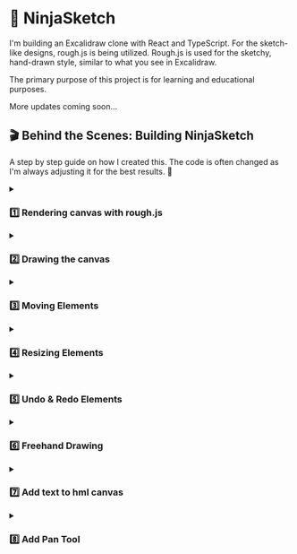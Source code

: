 # 🎨 NinjaSketch

I'm building an Excalidraw clone with React and TypeScript. For the sketch-like designs, rough.js is being utilized. Rough.js is used for the sketchy, hand-drawn style, similar to what you see in Excalidraw.

The primary purpose of this project is for learning and educational purposes.

More updates coming soon...

## 🎬 Behind the Scenes: Building NinjaSketch

A step by step guide on how I created this. The code is often changed as I'm always adjusting it for the best results. 🔮

<details> 
<summary><h3> 1️⃣ Rendering canvas with rough.js </h3> </summary>

In the `useLayoutEffect`, I first grab the canvas from the webpage and prepare it for drawing. I'm doing this because I don't want old sketches to mix with the new one, ensuring a clean and clear drawing every time.

It clears any previous drawings to start fresh. Then, I use rough.js to make the drawings look sketchy and hand-drawn.

A rectangle is drawn on this prepared canvas. All of this is done before the browser updates the display, which means the drawing appears all at once.

```javascript
import { useLayoutEffect } from "react";
import rough from "roughjs";

export default function App() {
  useLayoutEffect(() => {
    const canvas = document.getElementById("canvas") as HTMLCanvasElement;
    const context = canvas.getContext("2d") as CanvasRenderingContext2D;
    context.clearRect(0, 0, canvas.width, canvas.height);

    const roughCanvas = rough.canvas(canvas);
    const rect = roughCanvas.rectangle(10, 10, 200, 200);
    roughCanvas.draw(rect);
  });

  return (
    <div>
      <canvas id="canvas" width={window.innerWidth} height={window.innerHeight}>
        Canvas
      </canvas>
    </div>
  );
}
```

</details>
<details>
<summary><h3>2️⃣ Drawing the canvas</h3> </summary>

When I press the mouse down, the `handleMouseDown` function activates. It indicates I'm starting to draw by setting the `drawing` state to true. This means I'm beginning a new shape right where my cursor is at. The shape I draw, a line or rectangle, is decided by my previous choice and tracked by the `elementType` state, and the radio buttons let me switch between lines and rectangles.

While I move the mouse, the `handleMouseMove` function activates. If I'm drawing, the shape follows my cursor.

On the technical side, I find the last drawing I started with `const index = elements.length - 1;`. I then capture my mouse's current position with `const { clientX, clientY } = event;`. The `const { x1, y1 } = elements[index];` gets the starting point of my current shape, basically marking the first corner or line end. Using the initial and current positions, I update the shape I'm drawing with `const updateElement = createElement(x1, y1, clientX, clientY);`. Next, I make a copy of all my drawings and update the most recent one, the shape I'm currently changing, with the new version. This updated collection is then saved back into the `elements` state.

The drawing stops when I release the mouse, which the `handleMouseUp` function handles, ending the drawing.

I store every stroke and shape in an array, which is the `elements` state, and `useLayoutEffect` redraws the canvas with each new addition.

The clear button empties the array for a fresh canvas.

```javascript
import { MouseEvent, useLayoutEffect, useState } from "react";
import rough from "roughjs";

type ElementType = {
  x1: number;
  y1: number;
  x2: number;
  y2: number;
  // TODO: add type
  // eslint-disable-next-line @typescript-eslint/no-explicit-any
  roughElement: any;
};

export default function App() {
  const [elements, setElements] = useState<ElementType[]>([]);
  const [drawing, setDrawing] = useState(false);
  const [elementType, setElementType] = useState<"line" | "rectangle">("line");

  const generator = rough.generator();

  const createElement = (
    x1: number,
    y1: number,
    x2: number,
    y2: number
  ): ElementType => {
    const roughElement =
      elementType === "line"
        ? generator.line(x1, y1, x2, y2)
        : generator.rectangle(x1, y1, x2 - x1, y2 - y1);
    return { x1, y1, x2, y2, roughElement };
  };

  useLayoutEffect(() => {
    const canvas = document.getElementById("canvas") as HTMLCanvasElement;
    const context = canvas.getContext("2d") as CanvasRenderingContext2D;
    context.clearRect(0, 0, canvas.width, canvas.height);
    const roughCanvas = rough.canvas(canvas);
    elements.forEach(({ roughElement }) => {
      roughCanvas.draw(roughElement);
    });
  }, [elements]);

  const handleMouseDown = (event: MouseEvent<HTMLCanvasElement>) => {
    setDrawing(true);
    const { clientX, clientY } = event;
    const element = createElement(clientX, clientY, clientX, clientY);
    setElements((prevState) => [...prevState, element]);
  };

  const handleMouseMove = (event: MouseEvent<HTMLCanvasElement>) => {
    if (!drawing) {
      return;
    }
    const index = elements.length - 1;
    const { clientX, clientY } = event;
    const { x1, y1 } = elements[index];
    const updateElement = createElement(x1, y1, clientX, clientY);
    const elementsCopy = [...elements];
    elementsCopy[index] = updateElement;
    setElements(elementsCopy);
  };

  const handleMouseUp = () => {
    setDrawing(false);
  };
  return (
    <div>
      <div style={{ position: "fixed" }}>
        <button onClick={() => setElements([])}>Clear</button>
        <input
          type="radio"
          name="line"
          id="line"
          checked={elementType === "line"}
          onChange={() => setElementType("line")}
        />
        <label htmlFor="line">line</label>
        <input
          type="radio"
          name="rectangle"
          id="rectangle"
          checked={elementType === "rectangle"}
          onChange={() => setElementType("rectangle")}
        />
        <label htmlFor="rectangle">rectangle</label>
      </div>
      <canvas
        id="canvas"
        width={window.innerWidth}
        height={window.innerHeight}
        onMouseDown={handleMouseDown}
        onMouseUp={handleMouseUp}
        onMouseMove={handleMouseMove}
      >
        Canvas
      </canvas>
    </div>
  );
}
```

</details>

<details>
<summary><h3>3️⃣ Moving Elements</h3></summary>

I've renamed `elementType` and `setElementType` to `tools` and `setTools` to make it clearer. Now, I pick from different tools using radio buttons, not just setting an element type.

I've renamed `setDrawing` and `drawing` to `setAction` and `action` for more generic use. Now, I can do things like move elements if the tool is `selection` and the action is `moving`. This lets me move what I've drawn, making it more interactive.

An enum for `Tools` has been created, making it clearer and more organized to switch between "selection", "line", and "rectangle" tools.

`getElementAtPosition` finds the element at the cursors position, so I know which shape you're trying to move.

`isWithinElement` function figures out if I can move a shape with my cursor.

For rectangles, it checks if the cursor is inside the shapes edges like this:

```javascript
if (type === Tools.Rectangle) {
  const minX = Math.min(x1, x2);
  const maxX = Math.max(x1, x2);
  const minY = Math.min(y1, y2);
  const maxY = Math.max(y1, y2);
  return x >= minX && x <= maxX && y >= minY && y <= maxY;
}
```

<img src='./public/rectangle.png' />

For lines, it checks if the cursor is close to the line by measuring distances:

```javascript
else {
  const a = { x: x1, y: y1 };
  const b = { x: x2, y: y2 };
  const c = { x, y };
  const offset = distance(a, b) - (distance(a, c) + distance(b, c));
  return Math.abs(offset) < 1;
}
```

<img src='./public/line.png' />

So if the cursor is almost as far from the lines ends as the line is long, it's "on" the line.

I learned the line method from [stack overflow](https://stackoverflow.com/questions/17692922/check-is-a-point-x-y-is-between-two-points-drawn-on-a-straight-line/17693146#17693146).

The `distance` function just helps me find out how far apart two points are.

```javascript
import { MouseEvent, useLayoutEffect, useState } from "react";
import rough from "roughjs";

type ElementType = {
  id: number;
  x1: number;
  y1: number;
  x2: number;
  y2: number;
  type: Tools;
  // TODO: add type
  // eslint-disable-next-line @typescript-eslint/no-explicit-any
  roughElement: any;
  offsetX?: number;
  offsetY?: number;
};

enum Tools {
  Selection = "selection",
  Line = "line",
  Rectangle = "rectangle",
}

export default function App() {
  const [elements, setElements] = useState<ElementType[]>([]);
  const [action, setAction] = useState("none");
  const [tool, setTool] = useState<Tools>(Tools.Line);
  const [selectedElement, setSelectedElement] = useState<ElementType | null>();
  const generator = rough.generator();

  const createElement = (
    id: number,
    x1: number,
    y1: number,
    x2: number,
    y2: number,
    type: Tools
  ): ElementType => {
    const roughElement =
      type === Tools.Line
        ? generator.line(x1, y1, x2, y2)
        : generator.rectangle(x1, y1, x2 - x1, y2 - y1);
    return { id, x1, y1, x2, y2, type, roughElement };
  };

  type Point = { x: number; y: number };

  const distance = (a: Point, b: Point) =>
    Math.sqrt(Math.pow(a.x - b.x, 2) + Math.pow(a.y - b.y, 2));

  const isWithinElement = (x: number, y: number, element: ElementType) => {
    const { type, x1, y1, x2, y2 } = element;

    if (type === Tools.Rectangle) {
      const minX = Math.min(x1, x2);
      const maxX = Math.max(x1, x2);
      const minY = Math.min(y1, y2);
      const maxY = Math.max(y1, y2);
      return x >= minX && x <= maxX && y >= minY && y <= maxY;
    } else {
      const a = { x: x1, y: y1 };
      const b = { x: x2, y: y2 };
      const c = { x, y };
      const offset = distance(a, b) - (distance(a, c) + distance(b, c));
      return Math.abs(offset) < 1;
    }
  };

  const getElementAtPosition = (
    x: number,
    y: number,
    elements: ElementType[]
  ) => {
    return elements.find((element) => isWithinElement(x, y, element));
  };

  useLayoutEffect(() => {
    const canvas = document.getElementById("canvas") as HTMLCanvasElement;
    const context = canvas.getContext("2d") as CanvasRenderingContext2D;
    context.clearRect(0, 0, canvas.width, canvas.height);

    const roughCanvas = rough.canvas(canvas);

    elements.forEach(({ roughElement }) => {
      roughCanvas.draw(roughElement);
    });
  }, [elements]);

  const updateElement = (
    id: number,
    x1: number,
    y1: number,
    x2: number,
    y2: number,
    type: Tools
  ) => {
    const updateElement = createElement(id, x1, y1, x2, y2, type);

    const elementsCopy = [...elements];
    elementsCopy[id] = updateElement;
    setElements(elementsCopy);
  };

  const handleMouseDown = (event: MouseEvent<HTMLCanvasElement>) => {
    const { clientX, clientY } = event;

    if (tool === Tools.Selection) {
      const element = getElementAtPosition(clientX, clientY, elements);
      if (element) {
        const offsetX = clientX - element.x1;
        const offsetY = clientY - element.y1;
        setSelectedElement({ ...element, offsetX, offsetY });
        setAction("moving");
      }
    } else {
      const id = elements.length;
      const element = createElement(
        id,
        clientX,
        clientY,
        clientX,
        clientY,
        tool
      );
      setElements((prevState) => [...prevState, element]);
      setAction("drawing");
    }
  };

  const handleMouseMove = (event: MouseEvent<HTMLCanvasElement>) => {
    const { clientX, clientY } = event;

    if (tool === Tools.Selection) {
      (event.target as HTMLElement).style.cursor = getElementAtPosition(
        clientX,
        clientY,
        elements
      )
        ? "move"
        : "default";
    }

    if (action === "drawing") {
      const index = elements.length - 1;
      const { x1, y1 } = elements[index];
      updateElement(index, x1, y1, clientX, clientY, tool);
    } else if (action === "moving" && selectedElement) {
      const { id, x1, x2, y1, y2, type, offsetX, offsetY } = selectedElement;
      const safeOffsetX = offsetX ?? 0;
      const safeOffsetY = offsetY ?? 0;
      const newX1 = clientX - safeOffsetX;
      const newY1 = clientY - safeOffsetY;
      // 🫐 Calculate the new position for x2 and y2 based on the original size
      const newX2 = newX1 + (x2 - x1);
      const newY2 = newY1 + (y2 - y1);

      updateElement(id, newX1, newY1, newX2, newY2, type);
    }
  };

  const handleMouseUp = () => {
    setAction("none");
  };

  return (
    <div>
      <div style={{ position: "fixed" }}>
        <button onClick={() => setElements([])}>Clear</button>

        <input
          type="radio"
          name="selection"
          id="selection"
          checked={tool === Tools.Selection}
          onChange={() => setTool(Tools.Selection)}
        />
        <label htmlFor="selection">selection</label>
        <input
          type="radio"
          name="line"
          id="line"
          checked={tool === Tools.Line}
          onChange={() => setTool(Tools.Line)}
        />
        <label htmlFor="line">line</label>

        <input
          type="radio"
          name="rectangle"
          id="rectangle"
          checked={tool === Tools.Rectangle}
          onChange={() => setTool(Tools.Rectangle)}
        />

        <label htmlFor="rectangle">rectangle</label>
      </div>
      <canvas
        id="canvas"
        width={window.innerWidth}
        height={window.innerHeight}
        onMouseDown={handleMouseDown}
        onMouseUp={handleMouseUp}
        onMouseMove={handleMouseMove}
      >
        Canvas
      </canvas>
    </div>
  );
}
```

</details>

<details>
<summary><h3>4️⃣ Resizing Elements </h3></summary>

`cursorForPosition` figures out which cursor to show when I'm hovering over an element. For example, if I'm hovering over the top left corner of a rectangle, I want to show the "nwse-resize" cursor.

`resizedCoordinates` calculates the new coordinates for the element I'm resizing. It takes the original coordinates and the current cursor position and returns the new coordinates.

`adjustElementCoordinates` makes sure the coordinates are in the right order. For example, if I draw a rectangle from the bottom right to the top left, the coordinates are in the wrong order. This function fixes that.

I renamed `isWithinElement` to `positionWithinElement` because it's more accurate. It figures out where I'm hovering over an element. It returns a string like "topLeft", "bottomRight", or "inside". This helps me know where to resize the element.

`getElementAtPosition` is updated to include the position of the element I'm hovering over.

`handleMouseMove` is updated to resize the element if I'm hovering over it and the action is `resizing`.

`handleMouseDown` is updated to set the action to `resizing` if I'm hovering over an element.

`handleMouseUp` is updated to set the action to `none` if I'm hovering over an element.

```javascript
import { MouseEvent, useLayoutEffect, useState } from "react";
import rough from "roughjs";

type ElementType = {
  id: number;
  x1: number;
  y1: number;
  x2: number;
  y2: number;
  type: Tools;
  // TODO: add type
  // eslint-disable-next-line @typescript-eslint/no-explicit-any
  roughElement: any;
  offsetX?: number;
  offsetY?: number;
  position?: string | null;
};

enum Tools {
  Selection = "selection",
  Line = "line",
  Rectangle = "rectangle",
}

export default function App() {
  const [elements, setElements] = useState<ElementType[]>([]);
  const [action, setAction] = useState("none");
  const [tool, setTool] = useState<Tools>(Tools.Line);
  const [selectedElement, setSelectedElement] = useState<ElementType | null>();
  const generator = rough.generator();

  const cursorForPosition = (position: string) => {
    switch (position) {
      case "topLeft":
      case "bottomRight":
        return "nwse-resize";
      case "topRight":
      case "bottomLeft":
        return "nesw-resize";
      case "start":
      case "end":
        return "move";
      case "inside":
        return "move";
      default:
        return "default";
    }
  };

  const resizedCoordinates = (
    clientX: number,
    clientY: number,
    position: string,
    coordinates: { x1: number; y1: number; x2: number; y2: number }
  ) => {
    const { x1, y1, x2, y2 } = coordinates;

    switch (position) {
      case "start":
      case "topLeft":
        return {
          x1: clientX,
          y1: clientY,
          x2,
          y2,
        };
      case "topRight":
        return {
          x1,
          y1: clientY,
          x2: clientX,
          y2,
        };
      case "bottomLeft":
        return {
          x1: clientX,
          y1,
          x2,
          y2: clientY,
        };
      case "end":
      case "bottomRight":
        return {
          x1,
          y1,
          x2: clientX,
          y2: clientY,
        };
      default:
        return coordinates;
    }
  };

  const createElement = (
    id: number,
    x1: number,
    y1: number,
    x2: number,
    y2: number,
    type: Tools
  ): ElementType => {
    const roughElement =
      type === Tools.Line
        ? generator.line(x1, y1, x2, y2)
        : generator.rectangle(x1, y1, x2 - x1, y2 - y1);
    return { id, x1, y1, x2, y2, type, roughElement };
  };

  type Point = { x: number; y: number };

  const distance = (a: Point, b: Point) =>
    Math.sqrt(Math.pow(a.x - b.x, 2) + Math.pow(a.y - b.y, 2));

  const nearPoint = (
    x: number,
    y: number,
    x1: number,
    y1: number,
    name: string
  ) => {
    return Math.abs(x - x1) < 5 && Math.abs(y - y1) < 5 ? name : null;
  };

  const positionWithinElement = (
    x: number,
    y: number,
    element: ElementType
  ) => {
    const { type, x1, y1, x2, y2 } = element;

    if (type === Tools.Rectangle) {
      const topLeft = nearPoint(x, y, x1, y1, "topLeft");
      const topRight = nearPoint(x, y, x2, y1, "topRight");
      const bottomLeft = nearPoint(x, y, x1, y2, "bottomLeft");
      const bottomRight = nearPoint(x, y, x2, y2, "bottomRight");
      const inside = x >= x1 && x <= x2 && y >= y1 && y <= y2 ? "inside" : null;
      return topLeft || topRight || bottomLeft || bottomRight || inside;
    } else {
      const a = { x: x1, y: y1 };
      const b = { x: x2, y: y2 };
      const c = { x, y };
      const offset = distance(a, b) - (distance(a, c) + distance(b, c));
      const start = nearPoint(x, y, x1, y1, "start");
      const end = nearPoint(x, y, x2, y2, "end");
      const inside = Math.abs(offset) < 1 ? "inside" : null;
      return start || end || inside;
    }
  };

  const adjustElementCoordinates = (element: ElementType) => {
    const { type, x1, y1, x2, y2 } = element;

    if (type === Tools.Rectangle) {
      const minX = Math.min(x1, x2);
      const maxX = Math.max(x1, x2);
      const minY = Math.min(y1, y2);
      const maxY = Math.max(y1, y2);
      return { x1: minX, y1: minY, x2: maxX, y2: maxY };
    } else {
      if (x1 < x2 || (x1 === x2 && y1 < y2)) {
        return { x1, y1, x2, y2 };
      } else {
        return { x1: x2, y1: y2, x2: x1, y2: y1 };
      }
    }
  };

  const getElementAtPosition = (
    x: number,
    y: number,
    elements: ElementType[]
  ) => {
    return elements
      .map((element) => ({
        ...element,
        position: positionWithinElement(x, y, element),
      }))
      .find((element) => element.position !== null);
  };

  useLayoutEffect(() => {
    const canvas = document.getElementById("canvas") as HTMLCanvasElement;
    const context = canvas.getContext("2d") as CanvasRenderingContext2D;
    context.clearRect(0, 0, canvas.width, canvas.height);

    const roughCanvas = rough.canvas(canvas);

    elements.forEach(({ roughElement }) => {
      roughCanvas.draw(roughElement);
    });
  }, [elements]);

  const updateElement = (
    id: number,
    x1: number,
    y1: number,
    x2: number,
    y2: number,
    type: Tools
  ) => {
    const updateElement = createElement(id, x1, y1, x2, y2, type);

    const elementsCopy = [...elements];
    elementsCopy[id] = updateElement;
    setElements(elementsCopy);
  };

  const handleMouseDown = (event: MouseEvent<HTMLCanvasElement>) => {
    const { clientX, clientY } = event;

    if (tool === Tools.Selection) {
      const element = getElementAtPosition(clientX, clientY, elements);
      if (element) {
        const offsetX = clientX - element.x1;
        const offsetY = clientY - element.y1;
        setSelectedElement({ ...element, offsetX, offsetY });

        if (element.position === "inside") {
          setAction("moving");
        } else {
          setAction("resizing");
        }
      }
    } else {
      const id = elements.length;
      const element = createElement(
        id,
        clientX,
        clientY,
        clientX,
        clientY,
        tool
      );
      setElements((prevState) => [...prevState, element]);
      setSelectedElement(element);
      setAction("drawing");
    }
  };

  const handleMouseMove = (event: MouseEvent<HTMLCanvasElement>) => {
    const { clientX, clientY } = event;

    if (tool === Tools.Selection) {
      const element = getElementAtPosition(clientX, clientY, elements);

      if (element && element.position) {
        (event.target as HTMLElement).style.cursor = cursorForPosition(
          element.position
        );
      } else {
        (event.target as HTMLElement).style.cursor = "default";
      }
    }

    if (action === "drawing") {
      const index = elements.length - 1;
      const { x1, y1 } = elements[index];
      updateElement(index, x1, y1, clientX, clientY, tool);
    } else if (action === "moving" && selectedElement) {
      const { id, x1, x2, y1, y2, type, offsetX, offsetY } = selectedElement;
      const safeOffsetX = offsetX ?? 0;
      const safeOffsetY = offsetY ?? 0;
      const newX1 = clientX - safeOffsetX;
      const newY1 = clientY - safeOffsetY;
      // 🫐 Calculate the new position for x2 and y2 based on the original size
      const newX2 = newX1 + (x2 - x1);
      const newY2 = newY1 + (y2 - y1);

      updateElement(id, newX1, newY1, newX2, newY2, type);
    } else if (
      action === "resizing" &&
      selectedElement &&
      selectedElement.position
    ) {
      const { id, type, position, ...coordinates } = selectedElement;

      const { x1, y1, x2, y2 } = resizedCoordinates(
        clientX,
        clientY,
        position,
        coordinates
      );
      updateElement(id, x1, y1, x2, y2, type);
    }
  };

  const handleMouseUp = () => {
    if (action === "drawing" || action === "resizing") {
      if (selectedElement) {
        const index = selectedElement.id;
        const { id, type } = elements[index];
        const { x1, y1, x2, y2 } = adjustElementCoordinates(elements[index]);
        updateElement(id, x1, y1, x2, y2, type);
      }
    }

    setAction("none");
  };

  return (
    <div>
      <div style={{ position: "fixed" }}>
        <button onClick={() => setElements([])}>Clear</button>

        <input
          type="radio"
          name="selection"
          id="selection"
          checked={tool === Tools.Selection}
          onChange={() => setTool(Tools.Selection)}
        />
        <label htmlFor="selection">selection</label>
        <input
          type="radio"
          name="line"
          id="line"
          checked={tool === Tools.Line}
          onChange={() => setTool(Tools.Line)}
        />
        <label htmlFor="line">line</label>

        <input
          type="radio"
          name="rectangle"
          id="rectangle"
          checked={tool === Tools.Rectangle}
          onChange={() => setTool(Tools.Rectangle)}
        />

        <label htmlFor="rectangle">rectangle</label>
      </div>
      <canvas
        id="canvas"
        width={window.innerWidth}
        height={window.innerHeight}
        onMouseDown={handleMouseDown}
        onMouseUp={handleMouseUp}
        onMouseMove={handleMouseMove}
      >
        Canvas
      </canvas>
    </div>
  );
}

```

</details>

<details>
<summary><h3>5️⃣ Undo & Redo Elements</h3></summary>

I created a hook called `useHistory` to keep track of the elements I've drawn.

The `history` is an array of all the elements I've drawn. The `index` is the current element I'm on.

The `setElements` function is a wrapper around the `setState` function. It lets me update the current element or add a new one. The `undo` function goes back one element in the `history` array. The `redo` function goes forward one element in the `history` array.

That way I can undo and redo my drawings and making sure I don't lose any work.

```javascript
import { useState } from "react";
import { ElementType } from "./App";

export const useHistory = (initialState: ElementType[]) => {
  const [index, setIndex] = useState(0);
  const [history, setHistory] = useState([initialState]);

  const setState = (
    action: ElementType[] | ((current: ElementType[]) => ElementType[]),
    overwrite = false
  ) => {
    const newState =
      typeof action === "function" ? action(history[index]) : action;
    if (overwrite) {
      const historyCopy = [...history];
      historyCopy[index] = newState;
      setHistory(historyCopy);
    } else {
      const updatedState = [...history].slice(0, index + 1);
      setHistory([...updatedState, newState]);
      setIndex((prevState) => prevState + 1);
    }
  };

  const undo = () => index > 0 && setIndex((prevState) => prevState - 1);
  const redo = () =>
    index < history.length - 1 && setIndex((prevState) => prevState + 1);

  return {
    elements: history[index],
    setElements: setState,
    undo,
    redo,
  };
};
```

In the `useEffect` hook, I listen for the `ctrl+z` and `ctrl+shift+z` keyboard shortcuts. If I press `ctrl+z`, I undo. If I press `ctrl+y`, I redo.

```javascript
useEffect(() => {
  const undoRedoFunction = (event: KeyboardEvent) => {
    if (event.ctrlKey || event.metaKey) {
      if (event.key === "z") {
        if (event.shiftKey) {
          redo();
        } else {
          undo();
        }
      } else if (event.key === "y") {
        redo();
      }
    }
  };

  document.addEventListener("keydown", undoRedoFunction);
  return () => {
    document.removeEventListener("keydown", undoRedoFunction);
  };
}, [undo, redo]);
```

</details>

<details>
<summary><h3>6️⃣ Freehand Drawing</h3></summary>

I've added the `Pencil` tool for freehand drawing. In the `Tools` enum, `Pencil` has also been added.

Also I've replaced several conditional statements with switch cases to enhance readability, especially as more tools have been added.

Once I pick the `Pencil` tool and press the mouse, I start tracing a path that the app records. My movements are captured by the `handleMouseDown` and `handleMouseMove` functions, which gather all the points and sketch out the path I'm drawing.

To render the freehand drawing smoothly, I used the `getStroke` function from `perfect-freehand`, which converts the array of points into a smooth stroke path. The `drawElement` function was also updated to handle the new pencil strokes and render them on the canvas.

`drawElement` function was also updated to handle the new pencil strokes and render them on the canvas. In the `"pencil"` case of the switch statement, I use the `getStroke` function from `perfect-freehand` to convert the array of points into a smooth stroke path. Then I use the `getSvgPathFromStroke` function to convert the stroke into an SVG path. Finally, I use the `Path2D` constructor to create a new path and fill it with the SVG path.

```javascript
const drawElement = (
  // TODO: add type
  // eslint-disable-next-line @typescript-eslint/no-explicit-any
  roughCanvas: any,
  context: CanvasRenderingContext2D,
  element: ElementType
) => {
  switch (element.type) {
    case "line":
    case "rectangle":
      roughCanvas.draw(element.roughElement);
      break;
    case "pencil": {
      if (!element.points) {
        throw new Error("Pencil element points are undefined");
      }
      const strokePoints = getStroke(element.points);
      const formattedPoints: [number, number][] = strokePoints.map((point) => {
        if (point.length !== 2) {
          throw new Error(
            `Expected point to have exactly 2 elements, got ${point.length}`
          );
        }
        return [point[0], point[1]];
      });
      const stroke = getSvgPathFromStroke(formattedPoints);
      context.fill(new Path2D(stroke));
      break;
    }
    default:
      throw new Error(`Type not recognised: ${element.type}`);
  }
};
```

`getSvgPathFromStroke` function converts the stroke into an SVG path. It takes an array of points and returns an SVG path. I got the function from [this page](https://www.npmjs.com/package/perfect-freehand/v/1.0.4).

```javascript
const getSvgPathFromStroke = (stroke: [number, number][]) => {
  if (!stroke.length) return "";

  const d = stroke.reduce(
    (
      acc: string[],
      [x0, y0]: [number, number],
      i: number,
      arr: [number, number][]
    ) => {
      const [x1, y1] = arr[(i + 1) % arr.length];
      acc.push(
        x0.toString(),
        y0.toString(),
        ((x0 + x1) / 2).toString(),
        ((y0 + y1) / 2).toString()
      );
      return acc;
    },
    ["M", ...stroke[0].map((num) => num.toString()), "Q"]
  );

  d.push("Z");
  return d.join(" ");
};
```

The freehand drawings are integrated with the undo/redo functionality. Each stroke is treated as an individual element, so I can easily backtrack or redo my freehand drawings.

A radio button for the pencil tool has been added to the tool selection area for easy access. I can now switch between different modes, including the new freehand drawing mode.

```javascript
 import { MouseEvent, useEffect, useLayoutEffect, useState } from "react";
import rough from "roughjs";
import getStroke from "perfect-freehand";
import { useHistory } from "./useHistory";

type SelectedElementType = ElementType & {
  xOffsets?: number[];
  yOffsets?: number[];
  offsetX?: number;
  offsetY?: number;
};
interface ExtendedElementType extends ElementType {
  xOffsets?: number[];
  yOffsets?: number[];
}
export type ElementType = {
  id: number;
  x1: number;
  y1: number;
  x2: number;
  y2: number;
  type: Tools;
  // TODO: add type
  // eslint-disable-next-line @typescript-eslint/no-explicit-any
  roughElement: any;
  offsetX?: number;
  offsetY?: number;
  position?: string | null;
  points?: { x: number; y: number }[];
};

enum Tools {
  Pencil = "pencil",
  Line = "line",
  Rectangle = "rectangle",
  Selection = "selection",
}

export default function App() {
  const { elements, setElements, undo, redo } = useHistory([]);
  const [action, setAction] = useState("none");
  const [tool, setTool] = useState<Tools>(Tools.Line);
  const [selectedElement, setSelectedElement] = useState<ElementType | null>();
  const generator = rough.generator();

  const cursorForPosition = (position: string) => {
    switch (position) {
      case "topLeft":
      case "bottomRight":
        return "nwse-resize";
      case "topRight":
      case "bottomLeft":
        return "nesw-resize";
      case "start":
      case "end":
        return "move";
      case "inside":
        return "move";
      default:
        return "default";
    }
  };

  const resizedCoordinates = (
    clientX: number,
    clientY: number,
    position: string,
    coordinates: { x1: number; y1: number; x2: number; y2: number }
  ) => {
    const { x1, y1, x2, y2 } = coordinates;

    switch (position) {
      case "start":
      case "topLeft":
        return {
          x1: clientX,
          y1: clientY,
          x2,
          y2,
        };
      case "topRight":
        return {
          x1,
          y1: clientY,
          x2: clientX,
          y2,
        };
      case "bottomLeft":
        return {
          x1: clientX,
          y1,
          x2,
          y2: clientY,
        };
      case "end":
      case "bottomRight":
        return {
          x1,
          y1,
          x2: clientX,
          y2: clientY,
        };
      default:
        return coordinates;
    }
  };

  const createElement = (
    id: number,
    x1: number,
    y1: number,
    x2: number,
    y2: number,
    type: Tools
  ): ElementType => {
    switch (type) {
      case Tools.Line:
      case Tools.Rectangle: {
        const roughElement =
          type === Tools.Line
            ? generator.line(x1, y1, x2, y2)
            : generator.rectangle(x1, y1, x2 - x1, y2 - y1);
        return { id, x1, y1, x2, y2, type, roughElement };
      }
      case Tools.Pencil: {
        const defaultRoughElement = null;
        return {
          id,
          x1: 0,
          y1: 0,
          x2: 0,
          y2: 0,
          type,
          points: [{ x: x1, y: y1 }],
          roughElement: defaultRoughElement,
        };
      }
      default:
        throw new Error(`Type not recognised: ${type}`);
    }
  };

  type Point = { x: number; y: number };

  const distance = (a: Point, b: Point) =>
    Math.sqrt(Math.pow(a.x - b.x, 2) + Math.pow(a.y - b.y, 2));

  const nearPoint = (
    x: number,
    y: number,
    x1: number,
    y1: number,
    name: string
  ) => {
    return Math.abs(x - x1) < 5 && Math.abs(y - y1) < 5 ? name : null;
  };

  const onLine = (
    x1: number,
    y1: number,
    x2: number,
    y2: number,
    x: number,
    y: number,
    maxDistance: number = 1
  ): string | null => {
    const a: Point = { x: x1, y: y1 };
    const b: Point = { x: x2, y: y2 };
    const c: Point = { x, y };
    const offset = distance(a, b) - (distance(a, c) + distance(b, c));
    return Math.abs(offset) < maxDistance ? "inside" : null;
  };

  const positionWithinElement = (
    x: number,
    y: number,
    element: ElementType
  ) => {
    const { type, x1, x2, y1, y2 } = element;
    switch (type) {
      case Tools.Line: {
        const on = onLine(x1, y1, x2, y2, x, y);
        const start = nearPoint(x, y, x1, y1, "start");
        const end = nearPoint(x, y, x2, y2, "end");
        return start || end || on;
      }
      case Tools.Rectangle: {
        const topLeft = nearPoint(x, y, x1, y1, "topLeft");
        const topRight = nearPoint(x, y, x2, y1, "topRight");
        const bottomLeft = nearPoint(x, y, x1, y2, "bottomLeft");
        const bottomRight = nearPoint(x, y, x2, y2, "bottomRight");
        const inside =
          x >= x1 && x <= x2 && y >= y1 && y <= y2 ? "inside" : null;
        return topLeft || topRight || bottomLeft || bottomRight || inside;
      }
      case Tools.Pencil: {
        const betweenAnyPoint = element.points!.some((point, index) => {
          const nextPoint = element.points![index + 1];
          if (!nextPoint) return false;
          return (
            onLine(point.x, point.y, nextPoint.x, nextPoint.y, x, y, 5) != null
          );
        });
        return betweenAnyPoint ? "inside" : null;
      }
      default:
        throw new Error(`Type not recognised: ${type}`);
    }
  };

  const adjustElementCoordinates = (element: ElementType) => {
    const { type, x1, y1, x2, y2 } = element;

    if (type === Tools.Rectangle) {
      const minX = Math.min(x1, x2);
      const maxX = Math.max(x1, x2);
      const minY = Math.min(y1, y2);
      const maxY = Math.max(y1, y2);
      return { x1: minX, y1: minY, x2: maxX, y2: maxY };
    } else {
      if (x1 < x2 || (x1 === x2 && y1 < y2)) {
        return { x1, y1, x2, y2 };
      } else {
        return { x1: x2, y1: y2, x2: x1, y2: y1 };
      }
    }
  };

  const getElementAtPosition = (
    x: number,
    y: number,
    elements: ElementType[]
  ) => {
    return elements
      .map((element) => ({
        ...element,
        position: positionWithinElement(x, y, element),
      }))
      .find((element) => element.position !== null);
  };

  const getSvgPathFromStroke = (stroke: [number, number][]) => {
    if (!stroke.length) return "";

    const d = stroke.reduce(
      (
        acc: string[],
        [x0, y0]: [number, number],
        i: number,
        arr: [number, number][]
      ) => {
        const [x1, y1] = arr[(i + 1) % arr.length];
        acc.push(
          x0.toString(),
          y0.toString(),
          ((x0 + x1) / 2).toString(),
          ((y0 + y1) / 2).toString()
        );
        return acc;
      },
      ["M", ...stroke[0].map((num) => num.toString()), "Q"]
    );

    d.push("Z");
    return d.join(" ");
  };

  const drawElement = (
    // TODO: add type
    // eslint-disable-next-line @typescript-eslint/no-explicit-any
    roughCanvas: any,
    context: CanvasRenderingContext2D,
    element: ElementType
  ) => {
    switch (element.type) {
      case "line":
      case "rectangle":
        roughCanvas.draw(element.roughElement);
        break;
      case "pencil": {
        if (!element.points) {
          throw new Error("Pencil element points are undefined");
        }
        const strokePoints = getStroke(element.points);
        const formattedPoints: [number, number][] = strokePoints.map(
          (point) => {
            if (point.length !== 2) {
              throw new Error(
                `Expected point to have exactly 2 elements, got ${point.length}`
              );
            }
            return [point[0], point[1]];
          }
        );
        const stroke = getSvgPathFromStroke(formattedPoints);
        context.fill(new Path2D(stroke));
        break;
      }
      default:
        throw new Error(`Type not recognised: ${element.type}`);
    }
  };

  useLayoutEffect(() => {
    const canvas = document.getElementById("canvas") as HTMLCanvasElement;
    const context = canvas.getContext("2d") as CanvasRenderingContext2D;
    context.clearRect(0, 0, canvas.width, canvas.height);

    const roughCanvas = rough.canvas(canvas);

    elements.forEach((element) => drawElement(roughCanvas, context, element));
  }, [elements]);

  useEffect(() => {
    const undoRedoFunction = (event: KeyboardEvent) => {
      if (event.ctrlKey || event.metaKey) {
        if (event.key === "z") {
          if (event.shiftKey) {
            redo();
          } else {
            undo();
          }
        } else if (event.key === "y") {
          redo();
        }
      }
    };

    document.addEventListener("keydown", undoRedoFunction);
    return () => {
      document.removeEventListener("keydown", undoRedoFunction);
    };
  }, [undo, redo]);

  const updateElement = (
    id: number,
    x1: number,
    y1: number,
    x2: number,
    y2: number,
    type: Tools
  ) => {
    const elementsCopy = [...elements];
    switch (type) {
      case Tools.Line:
      case Tools.Rectangle: {
        elementsCopy[id] = createElement(id, x1, y1, x2, y2, type);
        break;
      }
      case Tools.Pencil: {
        const existingPoints = elementsCopy[id].points || [];
        elementsCopy[id].points = [...existingPoints, { x: x2, y: y2 }];
        break;
      }
      default:
        throw new Error(`Type not recognised: ${type}`);
    }
    setElements(elementsCopy, true);
  };

  const adjustmentRequired = (type: Tools) =>
    ["line", "rectangle"].includes(type);

  const handleMouseDown = (event: MouseEvent<HTMLCanvasElement>) => {
    const { clientX, clientY } = event;

    if (tool === Tools.Selection) {
      const element = getElementAtPosition(clientX, clientY, elements);

      if (element) {
        let selectedElement: SelectedElementType = { ...element };

        if (element.type === "pencil" && element.points) {
          const xOffsets = element.points.map((point) => clientX - point.x);
          const yOffsets = element.points.map((point) => clientY - point.y);
          selectedElement = { ...selectedElement, xOffsets, yOffsets };
        } else {
          const offsetX = clientX - selectedElement.x1;
          const offsetY = clientY - selectedElement.y1;
          selectedElement = { ...selectedElement, offsetX, offsetY };
        }

        setSelectedElement(selectedElement);
        setElements((prevState) => prevState);

        if (element.position === "inside") {
          setAction("moving");
        } else {
          setAction("resizing");
        }
      }
    } else {
      const id = elements.length;
      const newElement = createElement(
        id,
        clientX,
        clientY,
        clientX,
        clientY,
        tool
      );
      setElements((prevState) => [...prevState, newElement]);
      setSelectedElement(newElement);
      setAction("drawing");
    }
  };

  const handleMouseMove = (event: MouseEvent<HTMLCanvasElement>) => {
    const { clientX, clientY } = event;

    if (tool === Tools.Selection) {
      const element = getElementAtPosition(clientX, clientY, elements);

      if (element && element.position) {
        (event.target as HTMLElement).style.cursor = cursorForPosition(
          element.position
        );
      } else {
        (event.target as HTMLElement).style.cursor = "default";
      }
    }

    if (action === "drawing") {
      const index = elements.length - 1;
      const { x1, y1 } = elements[index];
      updateElement(index, x1, y1, clientX, clientY, tool);
    } else if (action === "moving" && selectedElement) {
      if (
        selectedElement.type === "pencil" &&
        "points" in selectedElement &&
        "xOffsets" in selectedElement &&
        "yOffsets" in selectedElement
      ) {
        const extendedElement = selectedElement as ExtendedElementType;
        const newPoints = extendedElement.points!.map((_, index) => ({
          x: clientX - extendedElement.xOffsets![index],
          y: clientY - extendedElement.yOffsets![index],
        }));
        const elementsCopy = [...elements];
        elementsCopy[extendedElement.id] = {
          ...elementsCopy[extendedElement.id],
          points: newPoints,
        };
        setElements(elementsCopy, true);
      } else {
        const { id, x1, x2, y1, y2, type, offsetX, offsetY } =
          selectedElement as ExtendedElementType;
        const safeOffsetX = offsetX ?? 0;
        const safeOffsetY = offsetY ?? 0;
        const newX1 = clientX - safeOffsetX;
        const newY1 = clientY - safeOffsetY;
        // 🫐 Calculate the new position for x2 and y2 based on the original size
        const newX2 = newX1 + (x2 - x1);
        const newY2 = newY1 + (y2 - y1);

        updateElement(id, newX1, newY1, newX2, newY2, type);
      }
    } else if (
      action === "resizing" &&
      selectedElement &&
      selectedElement.position
    ) {
      const { id, type, position, ...coordinates } =
        selectedElement as ExtendedElementType;

      if (typeof position === "string") {
        const { x1, y1, x2, y2 } = resizedCoordinates(
          clientX,
          clientY,
          position,
          coordinates
        );
        updateElement(id, x1, y1, x2, y2, type);
      }
    }
  };

  const handleMouseUp = () => {
    if (selectedElement) {
      const index = selectedElement.id;
      const { id, type } = elements[index];
      if (
        (action === "drawing" || action === "resizing") &&
        adjustmentRequired(type)
      ) {
        const { x1, y1, x2, y2 } = adjustElementCoordinates(elements[index]);
        updateElement(id, x1, y1, x2, y2, type);
      }
    }

    setAction("none");
  };

  return (
    <div>
      <div style={{ position: "fixed" }}>
        <button onClick={() => setElements([])}>Clear</button>

        <input
          type="radio"
          name="selection"
          id="selection"
          checked={tool === Tools.Selection}
          onChange={() => setTool(Tools.Selection)}
        />
        <label htmlFor="selection">selection</label>
        <input
          type="radio"
          name="line"
          id="line"
          checked={tool === Tools.Line}
          onChange={() => setTool(Tools.Line)}
        />
        <label htmlFor="line">line</label>

        <input
          type="radio"
          name="rectangle"
          id="rectangle"
          checked={tool === Tools.Rectangle}
          onChange={() => setTool(Tools.Rectangle)}
        />

        <label htmlFor="rectangle">rectangle</label>

        <input
          type="radio"
          name="pencil"
          id="pencil"
          checked={tool === Tools.Pencil}
          onChange={() => setTool(Tools.Pencil)}
        />

        <label htmlFor="pencil">pencil</label>
      </div>
      <div style={{ position: "fixed", zIndex: 2, bottom: 0, padding: 10 }}>
        <button onClick={undo}>Undo</button>
        <button onClick={redo}>Redo</button>
      </div>
      <canvas
        id="canvas"
        width={window.innerWidth}
        height={window.innerHeight}
        onMouseDown={handleMouseDown}
        onMouseUp={handleMouseUp}
        onMouseMove={handleMouseMove}
      >
        Canvas
      </canvas>
    </div>
  );
}
```

</details>

<details>
<summary><h3>7️⃣ Add text to hml canvas</h3></summary>

I've added the `Text` tool for adding text to the canvas. In the `Tools` enum, `Text` has also been added.

The `createElement` function was also updated to handle the new text and render it on the canvas.

In the `positionWithinElement` function, I added a `Text` case to handle the new text and render it on the canvas. It checks if the mouse is inside the text box, by checking if the mouse coordinates are within the text box coordinates.

```javascript
case Tools.Text:
  return x >= x1 && x <= x2 && y >= y1 && y <= y2 ? "inside" : null;
```

In the `drawElement` function, I added a `Text` case to handle the new text and render it on the canvas. It uses the `fillText` function to render the text on the canvas.

```javascript
case "text": {
    context.textBaseline = "top";
    context.font = "24px sans-serif";
    const text = element.text || "";
    context.fillText(text, element.x1, element.y1);
    break;
  }
```

`updateElement` gets the text from the `options` object and uses the `measureText` function to get the width and height of the text. Then it uses the `createElement` function to create the text element.

```javascript
case Tools.Text: {
      const canvas = document.getElementById("canvas");
      if (!(canvas instanceof HTMLCanvasElement)) {
          throw new Error("Canvas element not found");
      }
      const context = canvas.getContext("2d");
      if (!context) {
          throw new Error("Could not get 2D context from canvas");
      }
      if (!options) {
          throw new Error("No text options provided for text tool");
      }
      const textWidth = context.measureText(options.text).width;
      const textHeight = 24;
      elementsCopy[id] = {
        ...createElement(id, x1, y1, x1 + textWidth, y1 + textHeight, type),
        text: options.text,
      };
      break;
    }
```

`handleMOuseUp` function was also updated to handle the new text and render them on the canvas. It checks if the mouse is inside the text box, by checking if the mouse coordinates are within the text box coordinates. If the mouse is inside the text box, it sets the action to `writing` and returns. If the mouse is not inside the text box, it sets the action to `none` and returns.

```javascript
const handleMouseUp = (event: MouseEvent<HTMLCanvasElement>) => {
  const { clientX, clientY } = event;

  if (selectedElement) {
    const index = selectedElement.id;
    const { id, type } = elements[index];
    if (
      (action === "drawing" || action === "resizing") &&
      adjustmentRequired(type)
    ) {
      const { x1, y1, x2, y2 } = adjustElementCoordinates(elements[index]);
      updateElement(id, x1, y1, x2, y2, type);
    }

    const offsetX = selectedElement.offsetX || 0;
    const offsetY = selectedElement.offsetY || 0;

    if (
      selectedElement.type === "text" &&
      clientX - offsetX === selectedElement.x1 &&
      clientY - offsetY === selectedElement.y1
    ) {
      setAction("writing");
      return;
    }
  }

  if (action === "writing") {
    return;
  }
  setAction("none");
  setSelectedElement(null);
};
```

I created `handleBlur` to make sure the text is saved when the user clicks outside the text box. It checks if the selected element is not null. If it is not null, it gets the id, coordinates, type and text from the selected element. Then it sets the action to `none` and selected element to `null`. Finally, it uses the `updateElement` function to update the text element.

```javascript
const handleBlur = (event: React.FocusEvent<HTMLTextAreaElement>) => {
  if (selectedElement) {
    const { id, x1, y1, type } = selectedElement;

    const x2 = selectedElement.x2 || x1;
    const y2 = selectedElement.y2 || y1;

    setAction("none");
    setSelectedElement(null);
    updateElement(id, x1, y1, x2, y2, type, { text: event.target.value });
  } else {
    console.error("No element selected when handleBlur was called");
  }
};
```

A textearea has been added to the canvas. It is hidden by default. When the user clicks on the canvas, it checks if the action is `writing`. If it is, it sets the textarea to visible and focuses on it. If it is not, it sets the textarea to hidden. The `top` and `left` properties of the textarea are set to the coordinates of the selected element. The `onBlur` event handler is set to `handleBlur` function.

```javascript
{
  action === "writing" ? (
    <textarea
      ref={textAreaRef}
      name="text"
      id="text"
      style={{
        position: "fixed",
        top:
          selectedElement && selectedElement.y1 !== undefined
            ? `${selectedElement.y1 - 2}px`
            : "0",
        left:
          selectedElement && selectedElement.x1 !== undefined
            ? `${selectedElement.x1}px`
            : "0",
        font: "24px sans-serif",
        margin: 0,
        padding: 0,
        border: 0,
        outline: "none",
        overflow: "hidden",
        whiteSpace: "pre",
        background: "transparent",
        zIndex: 2,
      }}
      onBlur={handleBlur}
    />
  ) : null;
}
```

</details>

<details>
<summary><h3>8️⃣ Add Pan Tool </h3></summary>

Two `useState`, first one is `panOffset` and `setPanOffset` and the second one is `startPanMousePosition` and `setStartPanMousePosition` are added to the `App` component. The `panOffset` is used to keep track of the offset of the canvas. The `startPanMousePosition` is used to keep track of the mouse position when the user starts panning the canvas.

```javascript
const [panOffset, setPanOffset] = useState({ x: 0, y: 0 });
const [startPanMousePosition, setStartPanMousePosition] = useState({
  x: 0,
  y: 0,
});
```

In the `useLayoutEffect` hook, I put the `panOffset` into the `context.translate` function. This moves the canvas by the `panOffset` amount. I used `context.save()` to make sure that only the canvas is moved, not the other things on the page. Then, `context.restore()` puts the canvas back the way it was.

```javascript
  useLayoutEffect(() => {
    const canvas = document.getElementById("canvas") as HTMLCanvasElement;
    const context = canvas.getContext("2d") as CanvasRenderingContext2D;
    const roughCanvas = rough.canvas(canvas);

    context.clearRect(0, 0, canvas.width, canvas.height);

    context.save();
    context.translate(panOffset.x, panOffset.y);

    elements.forEach((element) => {
      if (
        action === "writing" &&
        selectedElement &&
        selectedElement.id === element.id
      )
        return;
      drawElement(roughCanvas, context, element);
    });
    context.restore();
  }, [elements, action, selectedElement, panOffset]);
```

The `useEffect` hook, with the `panFunction`, makes sure that the `panOffset` is updated whenever the user scrolls the mouse wheel. I use the `setPanOffset` function to change the `panOffset` state.

```javascript
useEffect(() => {
  const panFunction = (event: WheelEvent) => {
    setPanOffset((prevState) => ({
      x: prevState.x - event.deltaX,
      y: prevState.y - event.deltaY,
    }));
  };

  document.addEventListener("wheel", panFunction);
  return () => {
    document.removeEventListener("wheel", panFunction);
  };
}, []);
```

The `getMouseCoordinates` function is used to find out where the mouse is. It takes the `event` as an argument and gives back the `clientX` and `clientY` positions. The `clientX` is then reduced by the `panOffset.x` and `clientY` is reduced by the `panOffset.y` because the canvas moves by the `panOffset` amount.

```javascript
const getMouseCoordinates = (event: MouseEvent) => {
  const clientX = event.clientX - panOffset.x;
  const clientY = event.clientY - panOffset.y;
  return { clientX, clientY };
};
```

My `handleMouseDown` function has a condition that checks if I click the middle mouse button. If I do, it changes the action to `panning` and sets the `startPanMousePosition` to the current mouse coordinates.

```javascript
const { clientX, clientY } = getMouseCoordinates(event);

if (event.button === 1) {
  setAction("panning");
  setStartPanMousePosition({ x: clientX, y: clientY });
  return;
}
```

`handleMouseMove` also has a condition. It checks if I've clicked the middle mouse button. If I have, it changes the `panOffset` to the difference between the `startPanMousePosition` and the current mouse coordinates. Then, it updates the `startPanMousePosition` to the new mouse coordinates.

```javascript
const { clientX, clientY } = getMouseCoordinates(event);

if (action === "panning") {
  const deltaX = clientX - startPanMousePosition.x;
  const deltaY = clientY - startPanMousePosition.y;
  setPanOffset({
    x: panOffset.x + deltaX,
    y: panOffset.y + deltaY,
  });
  return;
}
```

</details>
